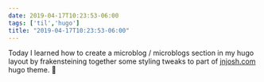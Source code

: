 ```yaml
---
date: 2019-04-17T10:23:53-06:00
tags: ['til','hugo']
title: "2019-04-17T10:23:53-06:00"
---
```

Today I learned how to create a microblog / microblogs section in my hugo layout by frakensteining together some styling tweaks to part of [jnjosh.com](https://jnjosh.com/microblogs/) hugo theme. :taco:
